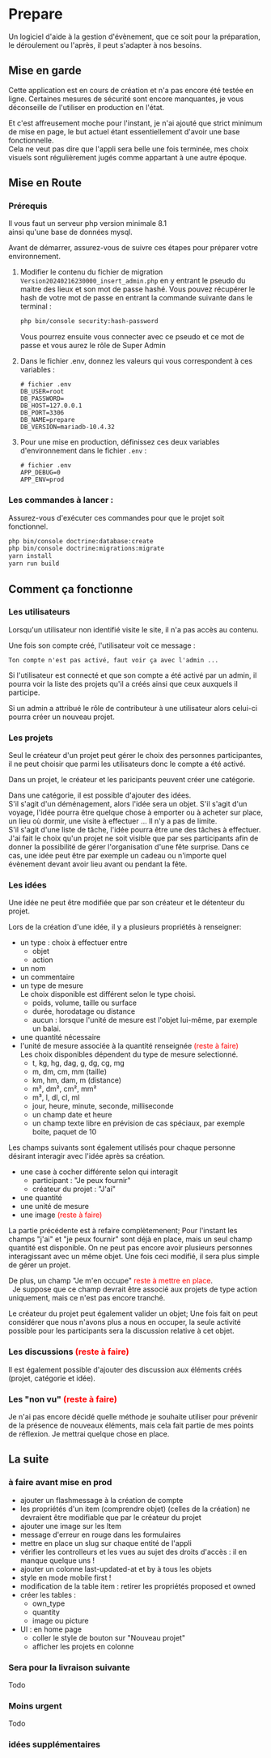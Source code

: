 # Prepare

Un logiciel d'aide à la gestion d'évènement, que ce soit pour la préparation, le déroulement ou l'après, il peut s'adapter à nos besoins.

## Mise en garde
Cette application est en cours de création et n'a pas encore été testée en ligne. Certaines mesures de sécurité sont encore manquantes, je vous déconseille de l'utiliser en production en l'état.

Et c'est affreusement moche pour l'instant, je n'ai ajouté que strict minimum de mise en page, le but actuel étant essentiellement d'avoir une base fonctionnelle.<br>
Cela ne veut pas dire que l'appli sera belle une fois terminée, mes choix visuels sont régulièrement jugés comme appartant à une autre époque.

## Mise en Route

### Prérequis

Il vous faut un serveur php version minimale 8.1<br>
ainsi qu'une base de données mysql.

Avant de démarrer, assurez-vous de suivre ces étapes pour préparer votre environnement.

1. Modifier le contenu du fichier de migration `Version20240216230000_insert_admin.php` en y entrant le pseudo du maitre des lieux et son mot de passe hashé. Vous pouvez récupérer le hash de votre mot de passe en entrant la commande suivante dans le terminal :

    ```bash
    php bin/console security:hash-password
    ```
    Vous pourrez ensuite vous connecter avec ce pseudo et ce mot de passe et vous aurez le rôle de Super Admin

2. Dans le fichier .env, donnez les valeurs qui vous correspondent à ces variables :

    ```dotenv
    # fichier .env
    DB_USER=root
    DB_PASSWORD=
    DB_HOST=127.0.0.1
    DB_PORT=3306
    DB_NAME=prepare
    DB_VERSION=mariadb-10.4.32
    ```

3. Pour une mise en production, définissez ces deux variables d'environnement dans le fichier `.env` :

    ```dotenv
    # fichier .env
    APP_DEBUG=0
    APP_ENV=prod
    ```

### Les commandes à lancer :

Assurez-vous d'exécuter ces commandes pour que le projet soit fonctionnel.

```bash
php bin/console doctrine:database:create
php bin/console doctrine:migrations:migrate
yarn install
yarn run build
```

## Comment ça fonctionne

### Les utilisateurs

Lorsqu'un utilisateur non identifié visite le site, il n'a pas accès au contenu.

Une fois son compte créé, l'utilisateur voit ce message :
```
Ton compte n'est pas activé, faut voir ça avec l'admin ...
```

Si l'utilisateur est connecté et que son compte a été activé par un admin, il pourra voir la liste des projets qu'il a créés ainsi que ceux auxquels il participe.

Si un admin a attribué le rôle de contributeur à une utilisateur alors celui-ci pourra créer un nouveau projet.

### Les projets

Seul le créateur d'un projet peut gérer le choix des personnes participantes, il ne peut choisir que parmi les utilisateurs donc le compte a été activé.

Dans un projet, le créateur et les paricipants peuvent créer une catégorie.

Dans une catégorie, il est possible d'ajouter des idées.<br>
S'il s'agit d'un déménagement, alors l'idée sera un objet.
S'il s'agit d'un voyage, l'idée pourra être quelque chose à emporter ou à acheter sur place, un lieu où dormir,  une visite à effectuer ... Il n'y a pas de limite.<br>
S'il s'agit d'une liste de tâche, l'idée pourra être une des tâches à effectuer.<br>
J'ai fait le choix qu'un projet ne soit visible que par ses participants afin de donner la possibilité de gérer l'organisation d'une fête surprise. Dans ce cas, une idée peut être par exemple un cadeau ou n'importe quel évènement devant avoir lieu avant ou pendant la fête.

### Les idées

Une idée ne peut être modifiée que par son créateur et le détenteur du projet.

Lors de la création d'une idée, il y a plusieurs propriétés à renseigner:<br>
- un type : choix à effectuer entre
    - objet
    - action
- un nom
- un commentaire
- un type de mesure<br>
Le choix disponible est différent selon le type choisi.
    - poids, volume, taille ou surface
    - durée, horodatage ou distance
    - aucun : lorsque l'unité de mesure est l'objet lui-même, par exemple un balai.
- une quantité nécessaire
- l'unité de mesure associée à la quantité renseignée <span style="color: red;">(reste à faire)</span><br>
Les choix disponibles dépendent du type de mesure selectionné.
    - t, kg, hg, dag, g, dg, cg, mg
    - m, dm, cm, mm (taille)
    - km, hm, dam, m (distance)
    - m², dm², cm², mm²
    - m³, l, dl, cl, ml
    - jour, heure, minute, seconde, milliseconde
    - un champ date et heure
    - un champ texte libre en prévision de cas spéciaux, par exemple boite, paquet de 10


Les champs suivants sont également utilisés pour chaque personne désirant interagir avec l'idée après sa création.<br>
- une case à cocher différente selon qui interagit
    - participant : "Je peux fournir"
    - créateur du projet : "J'ai"
- une quantité
- une unité de mesure
- une image <span style="color: red;">(reste à faire)</span>

La partie précédente est à refaire complètemenent; Pour l'instant les champs "j'ai" et "je peux fournir" sont déjà en place, mais un seul champ quantité est disponible. On ne peut pas encore avoir plusieurs personnes interagissant avec un même objet. Une fois ceci modifié, il sera plus simple de gérer un projet.

De plus, un champ "Je m'en occupe" <span style="color: red;"> reste à mettre en place</span>.<br>
&nbsp;&nbsp;Je suppose que ce champ devrait être associé aux projets de type action uniquement, mais ce n'est pas encore tranché.

Le créateur du projet peut également valider un objet; Une fois fait on peut considérer que nous n'avons plus a nous en occuper, la seule activité possible pour les participants sera la discussion relative à cet objet.

### Les discussions <span style="color: red;">(reste à faire)</span>

Il est également possible d'ajouter des discussion aux éléments créés (projet, catégorie et idée).<br>


### Les "non vu" <span style="color: red;">(reste à faire)</span>

Je n'ai pas encore décidé quelle méthode je souhaite utiliser pour prévenir de la présence de nouveaux éléments, mais cela fait partie de mes points de réflexion. Je mettrai quelque chose en place.


## La suite

### à faire avant mise en prod

- ajouter un flashmessage à la création de compte
- les propriétés d'un item (comprendre objet) (celles de la création) ne devraient être modifiable que par le créateur du projet
- ajouter une image sur les Item
- message d'erreur en rouge dans les formulaires
- mettre en place un slug sur chaque entité de l'appli
- vérifier les controlleurs et les vues au sujet des droits d'accès : il en manque quelque uns !
- ajouter un colonne last-updated-at et by à tous les objets
- style en mode mobile first !
- modification de la table item : retirer les propriétés proposed et owned
- créer les tables :
    - own_type
    - quantity
    - image ou picture
- UI : en home page
    - coller le style de bouton sur "Nouveau projet"
    - afficher les projets en colonne

### Sera pour la livraison suivante
Todo

### Moins urgent
Todo

### idées supplémentaires
